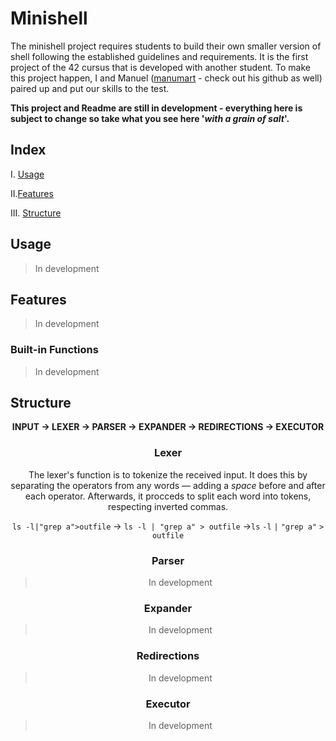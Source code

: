 # Minishell

The minishell project requires students to build their own smaller version of shell following the established guidelines and requirements. It is the first project of the 42 cursus that is developed with another student. To make this project happen, I and Manuel ([manumart](https://github.com/manuelm-git) - check out his github as well) paired up and put our skills to the test.

**This project and Readme are still in development - everything here is subject to change so take what you see here '*with a grain of salt*'.**

## Index
I. [Usage](#usage)

II.[Features](#features)

III. [Structure](#structure)

## Usage
>In development
## Features
>In development
### Built-in Functions
>In development
## Structure
<div  align="center"> <strong>
INPUT → LEXER → PARSER → EXPANDER → REDIRECTIONS →  EXECUTOR
</strong>

### Lexer
The lexer's function is to tokenize the received input. It does this by separating the operators from any words — adding a *space* before and after each operator. Afterwards, it procceds to split each word into tokens, respecting inverted commas.

`ls -l|"grep a">outfile` → `ls -l | "grep a" > outfile` →`ls` `-l` `|` `"grep a"` `>` `outfile`

### Parser
>In development
### Expander
>In development
### Redirections
>In development
### Executor
>In development
